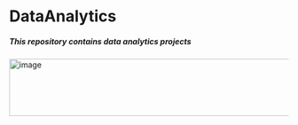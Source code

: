 # DataAnalytics

##### This repository contains data analytics projects


<img width="802" height="103" alt="image" src="https://github.com/user-attachments/assets/f3e1f416-7c28-4462-80d9-205052fec30d" />
